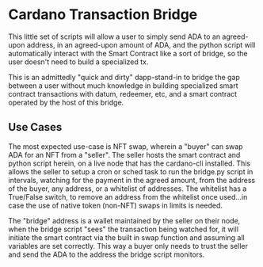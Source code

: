 # Cardano Transaction Bridge
This little set of scripts will allow a user to simply send ADA to an agreed-upon address, in an agreed-upon amount of ADA, and the python script will automatically interact with the Smart Contract like a sort of bridge, so the user doesn't need to build a specialized tx.

This is an admittedly "quick and dirty" dapp-stand-in to bridge the gap between a user without much knowledge in building specialized smart contract transactions with datum, redeemer, etc, and a smart contract operated by the host of this bridge.

## Use Cases
The most expected use-case is NFT swap, wherein a "buyer" can swap ADA for an NFT from a "seller". The seller hosts the smart contract and python script herein, on a live node that has the cardano-cli installed. This allows the seller to setup a cron or sched task to run the bridge.py script in intervals, watching for the payment in the agreed amount, from the address of the buyer, any address, or a whitelist of addresses.  The whitelist has a True/False switch, to remove an address from the whitelist once used...in case the use of native token (non-NFT) swaps in limits is needed.

The "bridge" address is a wallet maintained by the seller on their node, when the bridge script "sees" the transaction being watched for, it will initiate the smart contract via the built in swap function and assuming all variables are set correctly.  This way a buyer only needs to trust the seller and send the ADA to the address the bridge script monitors.
